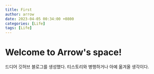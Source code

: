 ```yaml
---
title: First
author: arrow
date: 2023-04-05 00:34:00 +0800
categories: [Life]
tags: [Life]
---
```


# Welcome to Arrow's space!

드디어 깃허브 블로그를 생성했다.
티스토리와 병행하거나 아예 옮겨올 생각이다.
